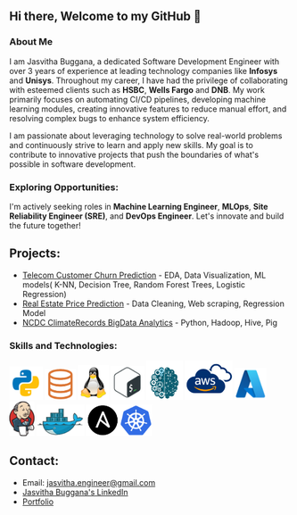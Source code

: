 ## Hi there, Welcome to my GitHub 👋 
### About Me
I am Jasvitha Buggana, a dedicated Software Development Engineer with over 3 years of experience at leading technology companies like **Infosys** and **Unisys**. Throughout my career, I have had the privilege of collaborating with esteemed clients such as **HSBC**, **Wells Fargo** and **DNB**. My work primarily focuses on automating CI/CD pipelines, developing machine learning modules, creating innovative features to reduce manual effort, and resolving complex bugs to enhance system efficiency.

I am passionate about leveraging technology to solve real-world problems and continuously strive to learn and apply new skills. My goal is to contribute to innovative projects that push the boundaries of what's possible in software development.

### Exploring Opportunities:
I'm actively seeking roles in **Machine Learning Engineer**, **MLOps**, **Site Reliability Engineer (SRE)**, and **DevOps Engineer**. Let's innovate and build the future together!

## Projects:
- [Telecom Customer Churn Prediction](https://github.com/jasvithaBuggana/Telecom-Customer-Churn-Prediction) - EDA, Data Visualization, ML models( K-NN, Decision Tree, Random Forest Trees, Logistic Regression)
- [Real Estate Price Prediction](https://github.com/jasvithaBuggana/Real-Estate-Price-Prediction-) - Data Cleaning, Web scraping, Regression Model
- [NCDC ClimateRecords BigData Analytics](https://github.com/jasvithaBuggana/NCDC-ClimateRecords-Big-Data-Analytics) - Python, Hadoop, Hive, Pig

### Skills and Technologies:
<img src="file.png" width="60"> <img src="SQL.png" width="55"> <img src="LINUX.png" width="55"> <img src="BASH.png" width="60"> <img src="ML1.png" width="65"> <img src="AWS.png" width="85"> <img src="AZ.png" width="57"> <img src="JK.png" width="45"> <img src="DOC.png" width="85"> <img src="AN.png" width="60"><img src="KBT.png" width="58">


## Contact: 
- Email: jasvitha.engineer@gmail.com
- [Jasvitha Buggana's LinkedIn](https://www.linkedin.com/in/jasvitha-buggana/)
- [Portfolio](https://jasvithabuggana.github.io/Portfolio/index.html)







<!--
**jasvithaBuggana/JasvithaBuggana** is a ✨ _special_ ✨ repository because its `README.md` (this file) appears on your GitHub profile.

Here are some ideas to get you started:

- 🔭 I’m currently working on ...
- 🌱 I’m currently learning ...
- 👯 I’m looking to collaborate on ...
- 🤔 I’m looking for help with ...
- 💬 Ask me about ...
- 📫 How to reach me: ...
- 😄 Pronouns: ...
- ⚡ Fun fact: ...
-->
